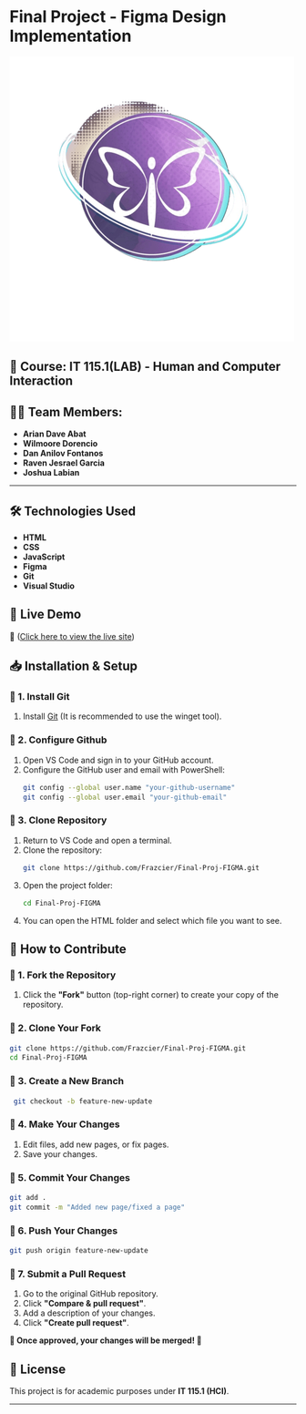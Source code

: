 # Final Project - Figma Design Implementation

![Project Logo](https://github.com/Frazcier/Final-Proj-FIGMA/raw/main/ASSETS/LOGO/for-guthib.png)


## 📅 **Course:** IT 115.1(LAB) - Human and Computer Interaction
## 🧑‍💻 **Team Members:**  
- **Arian Dave Abat**  
- **Wilmoore Dorencio**  
- **Dan Anilov Fontanos**  
- **Raven Jesrael Garcia**
- **Joshua Labian**  

---

## **🛠️ Technologies Used**  
- **HTML**  
- **CSS**  
- **JavaScript**  
- **Figma**  
- **Git**  
- **Visual Studio**

## 🚀 Live Demo
🔗 ([Click here to view the live site](https://frazcier.github.io/BSU-Intramural-Page/))

## 📥 Installation & Setup
### **🔹 1. Install Git**  
1. Install [Git](https://git-scm.com/downloads/win) (It is recommended to use the winget tool).

### **🔹 2. Configure Github**  
1. Open VS Code and sign in to your GitHub account.
2. Configure the GitHub user and email with PowerShell:
   ```sh
   git config --global user.name "your-github-username"
   git config --global user.email "your-github-email"
   ```

### **🔹 3. Clone Repository**  
1. Return to VS Code and open a terminal.
2. Clone the repository:
   ```sh
   git clone https://github.com/Frazcier/Final-Proj-FIGMA.git
   ```
3. Open the project folder:
   ```sh
   cd Final-Proj-FIGMA
   ```
4. You can open the HTML folder and select which file you want to see.

## **🚀 How to Contribute** 

### **🔹 1. Fork the Repository**  
1. Click the **"Fork"** button (top-right corner) to create your copy of the repository.

### **🔹 2. Clone Your Fork**
   ```sh
   git clone https://github.com/Frazcier/Final-Proj-FIGMA.git
   cd Final-Proj-FIGMA
   ```

### **🔹 3. Create a New Branch**
   ```sh
    git checkout -b feature-new-update
   ```

### **🔹 4. Make Your Changes**
1. Edit files, add new pages, or fix pages.
2. Save your changes.

### **🔹 5. Commit Your Changes**
   ```sh
   git add .
   git commit -m "Added new page/fixed a page"
   ```

### **🔹 6. Push Your Changes**
   ```sh
   git push origin feature-new-update
   ```

### **🔹 7. Submit a Pull Request**
1. Go to the original GitHub repository.
2. Click **"Compare & pull request"**.
3. Add a description of your changes.
4. Click **"Create pull request"**.

**🚀 Once approved, your changes will be merged! 🎉**


## 📄 License
This project is for academic purposes under **IT 115.1 (HCI)**.

---
